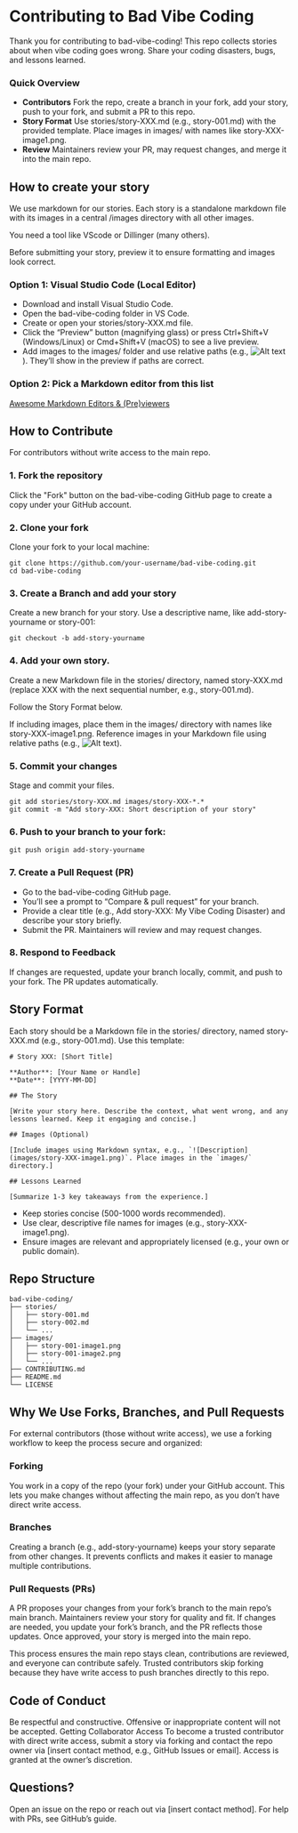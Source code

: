 # Contributing to Bad Vibe Coding

Thank you for contributing to bad-vibe-coding! This repo collects stories about when vibe coding goes wrong. Share your coding disasters, bugs, and lessons learned.

### Quick Overview

* **Contributors** Fork the repo, create a branch in your fork, add your story, push to your fork, and submit a PR to this repo.
* **Story Format** Use stories/story-XXX.md (e.g., story-001.md) with the provided template. Place images in images/ with names like story-XXX-image1.png.
* **Review** Maintainers review your PR, may request changes, and merge it into the main repo.

## How to create your story

We use markdown for our stories. Each story is a standalone markdown file with its images in a central /images directory with all other images.

You need a tool like VScode or Dillinger (many others).

Before submitting your story, preview it to ensure formatting and images look correct.

### Option 1: Visual Studio Code (Local Editor)

* Download and install Visual Studio Code.
* Open the bad-vibe-coding folder in VS Code.
* Create or open your stories/story-XXX.md file.
* Click the “Preview” button (magnifying glass) or press Ctrl+Shift+V (Windows/Linux) or Cmd+Shift+V (macOS) to see a live preview.
* Add images to the images/ folder and use relative paths (e.g., ![Alt text](images/story-XXX-image1.png)). They’ll show in the preview if paths are correct.

### Option 2: Pick a Markdown editor from this list

[Awesome Markdown Editors & (Pre)viewers](https://github.com/mundimark/awesome-markdown-editors)

## How to Contribute

For contributors without write access to the main repo.

### 1. Fork the repository

Click the "Fork" button on the bad-vibe-coding GitHub page to create a copy under your GitHub account.

### 2. Clone your fork

Clone your fork to your local machine:


```
git clone https://github.com/your-username/bad-vibe-coding.git
cd bad-vibe-coding
```

### 3. Create a Branch and add your story

Create a new branch for your story. Use a descriptive name, like add-story-yourname or story-001:


```
git checkout -b add-story-yourname
```

### 4. Add your own story.

Create a new Markdown file in the stories/ directory, named story-XXX.md (replace XXX with the next sequential number, e.g., story-001.md).

Follow the Story Format below.

If including images, place them in the images/ directory with names like story-XXX-image1.png. Reference images in your Markdown file using relative paths (e.g., ![Alt text](images/story-XXX-image1.png)).

### 5. Commit your changes

Stage and commit your files.

```
git add stories/story-XXX.md images/story-XXX-*.*
git commit -m "Add story-XXX: Short description of your story"
```

### 6. Push to your branch to your fork:


```
git push origin add-story-yourname
```

### 7. Create a Pull Request (PR)  

* Go to the bad-vibe-coding GitHub page.
* You’ll see a prompt to “Compare & pull request” for your branch.
* Provide a clear title (e.g., Add story-XXX: My Vibe Coding Disaster) and describe your story briefly.
* Submit the PR. Maintainers will review and may request changes.

### 8. Respond to Feedback

If changes are requested, update your branch locally, commit, and push to your fork. The PR updates automatically.

## Story Format

Each story should be a Markdown file in the stories/ directory, named story-XXX.md (e.g., story-001.md). Use this template:

```
# Story XXX: [Short Title]

**Author**: [Your Name or Handle]  
**Date**: [YYYY-MM-DD]

## The Story

[Write your story here. Describe the context, what went wrong, and any lessons learned. Keep it engaging and concise.]

## Images (Optional)

[Include images using Markdown syntax, e.g., `![Description](images/story-XXX-image1.png)`. Place images in the `images/` directory.]

## Lessons Learned

[Summarize 1-3 key takeaways from the experience.]
```

* Keep stories concise (500-1000 words recommended).  
* Use clear, descriptive file names for images (e.g., story-XXX-image1.png).  
* Ensure images are relevant and appropriately licensed (e.g., your own or public domain).

## Repo Structure

```
bad-vibe-coding/
├── stories/
│   ├── story-001.md
│   ├── story-002.md
│   └── ...
├── images/
│   ├── story-001-image1.png
│   ├── story-001-image2.png
│   └── ...
├── CONTRIBUTING.md
├── README.md
└── LICENSE
```

## Why We Use Forks, Branches, and Pull Requests
For external contributors (those without write access), we use a forking workflow to keep the process secure and organized:

### Forking 

You work in a copy of the repo (your fork) under your GitHub account. This lets you make changes without affecting the main repo, as you don’t have direct write access.

### Branches

Creating a branch (e.g., add-story-yourname) keeps your story separate from other changes. It prevents conflicts and makes it easier to manage multiple contributions.

### Pull Requests (PRs)

A PR proposes your changes from your fork’s branch to the main repo’s main branch. Maintainers review your story for quality and fit. If changes are needed, you update your fork’s branch, and the PR reflects those updates. Once approved, your story is merged into the main repo.

This process ensures the main repo stays clean, contributions are reviewed, and everyone can contribute safely. Trusted contributors skip forking because they have write access to push branches directly to this repo.

## Code of Conduct

Be respectful and constructive. Offensive or inappropriate content will not be accepted.
Getting Collaborator Access
To become a trusted contributor with direct write access, submit a story via forking and contact the repo owner via [insert contact method, e.g., GitHub Issues or email]. Access is granted at the owner’s discretion.

## Questions?

Open an issue on the repo or reach out via [insert contact method]. For help with PRs, see GitHub’s guide.